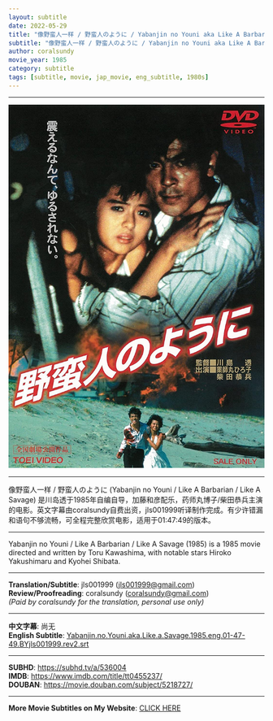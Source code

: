 ```yaml
---
layout: subtitle
date: 2022-05-29
title: "像野蛮人一样 / 野蛮人のように / Yabanjin no Youni aka Like A Barbarian 1985 Subtitle (English)"
subtitle: "像野蛮人一样 / 野蛮人のように / Yabanjin no Youni aka Like A Barbarian 1985 Subtitle (English)"
author: coralsundy
movie_year: 1985
category: subtitle
tags: [subtitle, movie, jap_movie, eng_subtitle, 1980s]
---
```


------

<img src="../assets/tt0455237.jpg" alt="tt0455237_cover_art" />

------

像野蛮人一样 / 野蛮人のように (Yabanjin no Youni / Like A Barbarian / Like A Savage) 是川岛透于1985年自编自导，加藤和彦配乐，药师丸博子/柴田恭兵主演的电影。英文字幕由coralsundy自费出资，jls001999听译制作完成。有少许错漏和语句不够流畅，可全程完整欣赏电影，适用于01:47:49的版本。

------

Yabanjin no Youni / Like A Barbarian / Like A Savage (1985) is a 1985 movie directed and written by Toru Kawashima, with notable stars Hiroko Yakushimaru and Kyohei Shibata. 

------

**Translation/Subtitle**: jls001999 (jls001999@gmail.com)<br>
**Review/Proofreading**: coralsundy (coralsundy@gmail.com)<br>
*(Paid by coralsundy for the translation, personal use only)*

------

**中文字幕**: 尚无<br>
**English Subtitle**: [Yabanjin.no.Youni.aka.Like.a.Savage.1985.eng.01-47-49.BYjls001999.rev2.srt](../subtitles/Yabanjin.no.Youni.aka.Like.a.Savage.1985.eng.01-47-49.BYjls001999.rev2.srt)

------

**SUBHD**: <https://subhd.tv/a/536004><br>
**IMDB**: <https://www.imdb.com/title/tt0455237/><br>
**DOUBAN**: <https://movie.douban.com/subject/5218727/>

------

**More Movie Subtitles on My Website**: <a href='{% post_url 2021-01-10-subtitles-summary-list %}'>CLICK HERE</a>


